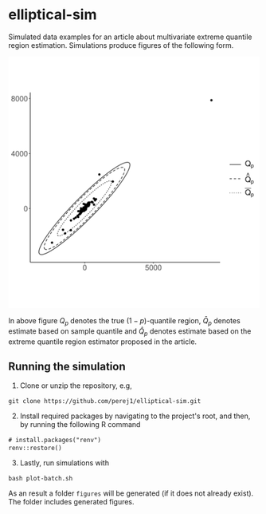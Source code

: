 # elliptical-sim

Simulated data examples for an article about multivariate extreme quantile
region estimation. Simulations produce figures of the following form.

![image](figures/fig-n_5000-k_400-p_low-gamma_1.00.png)

In above figure $Q_p$ denotes the true $(1-p)$-quantile region, $\bar Q_p$
denotes estimate based on sample quantile and $\hat Q_p$ denotes estimate based
on the extreme quantile region estimator proposed in the article.

## Running the simulation

1. Clone or unzip the repository, e.g,

```
git clone https://github.com/perej1/elliptical-sim.git
```

2. Install required packages by navigating to the project's root, and then, by
   running the following R command

```
# install.packages("renv")
renv::restore()
```
3. Lastly, run simulations with

```
bash plot-batch.sh
```

As an result a folder `figures` will be generated (if it does not already
exist). The folder includes generated figures.
